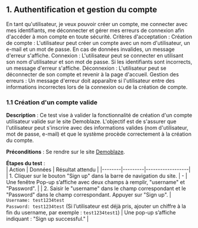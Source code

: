 
## 1. Authentification et gestion du compte

En tant qu'utilisateur, je veux pouvoir créer un compte, me connecter avec mes identifiants, me déconnecter et gérer mes erreurs de connexion afin d'accéder à mon compte en toute sécurité.
Critères d'acceptation :
Création de compte : L'utilisateur peut créer un compte avec un nom d'utilisateur, un e-mail et un mot de passe. En cas de données invalides, un message d'erreur s'affiche.
Connexion : L'utilisateur peut se connecter en utilisant son nom d'utilisateur et son mot de passe. Si les identifiants sont incorrects, un message d'erreur s'affiche.
Déconnexion : L'utilisateur peut se déconnecter de son compte et revenir à la page d'accueil.
Gestion des erreurs : Un message d'erreur doit apparaître si l'utilisateur entre des informations incorrectes lors de la connexion ou de la création de compte.



### 1.1 Création d'un compte valide

**Description** : Ce test vise à valider la fonctionnalité de création d'un compte utilisateur valide sur le site Demoblaze. L'objectif est de s'assurer que l'utilisateur peut s'inscrire avec des informations valides (nom d'utilisateur, mot de passe, e-mail) et que le système procède correctement à la création du compte. 

**Préconditions** : Se rendre sur le site [Demoblaze](https://www.demoblaze.com).

**Étapes du test** :  
| Action | Données | Résultat attendu |
|--------|---------|------------------|
| 1. Cliquer sur le bouton "Sign up" dans la barre de navigation du site. | - | Une fenêtre Pop-up s’affiche avec deux champs à remplir, "username" et "Password". |
| 2. Saisir le "username" dans le champ correspondant et le "Password" dans le champ correspondant. Appuyer sur "Sign up". | `Username: test1234test` <br> `Password: test1234test` (Si l’utilisateur est déjà pris, ajouter un chiffre à la fin du username, par exemple : `test1234test1`) | Une pop-up s’affiche indiquant : "Sign up successful." |
